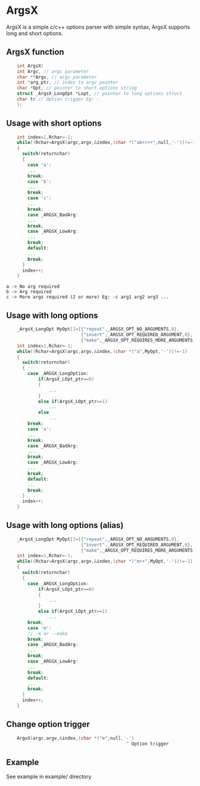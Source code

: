 ArgsX
=====

ArgsX is a simple c/c++ options parser with simple syntax, ArgsX supports long and short options.

ArgsX function
--------------
```c++
    int ArgsX(
	int Argc, // argc parameter
	char **Argv, // argv parameter
	int *arg_ptr, // index to argv pointer
	char *Opt, // pointer to short options string
	struct _ArgsX_LongOpt *Lopt, // pointer to long options struct
	char tr // Option trigger Eg: -
	);
```

Usage with short options
------------------------
```c++
    int index=1,Rchar=-1;
    while((Rchar=ArgsX(argc,argv,&index,(char *)"ab+c++",null,'-'))!=-1)
    {
      switch(returnchar)
      {
        case 'a':
        ...
        break;
        case 'b':
        ...
        break;
        case 'c':
        ...
        break;
        case _ARGSX_BadArg:
        ...
        break;
        case _ARGSX_LowArg:
        ...
        break;
        default:
        ...
        break;
      }
      index++;
    }
```
    a -> No arg required
    b -> Arg required
    c -> More args required (2 or more) Eg: -c arg1 arg2 arg3 ...

Usage with long options
-----------------------
```c++
    _ArgsX_LongOpt MyOpt[]={{"repeat",_ARGSX_OPT_NO_ARGUMENTS,0},
                            {"invert",_ARGSX_OPT_REQUIRED_ARGUMENT,0},
                            {"make",_ARGSX_OPT_REQUIRES_MORE_ARGUMENTS,0}};
    int index=1,Rchar=-1;
    while((Rchar=ArgsX(argc,argv,&index,(char *)"a",MyOpt,'-'))!=-1)
    {
      switch(returnchar)
      {
        case _ARGSX_LongOption:
            if(ArgsX_LOpt_ptr==0)
            {
                ...
            }
            else if(ArgsX_LOpt_ptr==1)
                ...
            else
                ...
        break;
        case 'a':
        ...
        break;
        case _ARGSX_BadArg:
        ...
        break;
        case _ARGSX_LowArg:
        ...
        break;
        default:
        ...
        break;
      }
      index++;
    }
```
Usage with long options (alias)
-------------------------------
```c++
    _ArgsX_LongOpt MyOpt[]={{"repeat",_ARGSX_OPT_NO_ARGUMENTS,0},
                            {"invert",_ARGSX_OPT_REQUIRED_ARGUMENT,0},
                            {"make",_ARGSX_OPT_REQUIRES_MORE_ARGUMENTS,'m'}};
    int index=1,Rchar=-1;
    while((Rchar=ArgsX(argc,argv,&index,(char *)"m++",MyOpt,'-'))!=-1)
    {
      switch(returnchar)
      {
        case _ARGSX_LongOption:
            if(ArgsX_LOpt_ptr==0)
            {
                ...
            }
            else if(ArgsX_LOpt_ptr==1)
                ...
        break;
        case 'm':
        // -m or --make
        break;
        case _ARGSX_BadArg:
        ...
        break;
        case _ARGSX_LowArg:
        ...
        break;
        default:
        ...
        break;
      }
      index++;
    }
```
Change option trigger
---------------------
```c++
    ArgsX(argc,argv,&index,(char *)"m",null,'-')
                                             ^ Option trigger
```
                                             
Example
-------
See example in example/ directory


